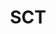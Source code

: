 ---
layout: prefab
title: SCT
data_file: SCT
parent: Prefabs
nav_exclude: true
search_exclude: false
---